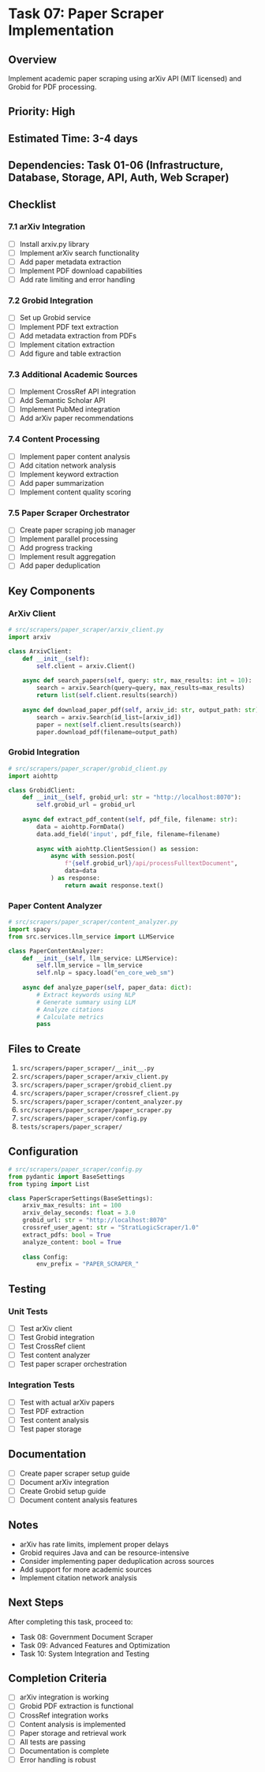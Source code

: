 # Task 07: Paper Scraper Implementation

## Overview
Implement academic paper scraping using arXiv API (MIT licensed) and Grobid for PDF processing.

## Priority: High
## Estimated Time: 3-4 days
## Dependencies: Task 01-06 (Infrastructure, Database, Storage, API, Auth, Web Scraper)

## Checklist

### 7.1 arXiv Integration
- [ ] Install arxiv.py library
- [ ] Implement arXiv search functionality
- [ ] Add paper metadata extraction
- [ ] Implement PDF download capabilities
- [ ] Add rate limiting and error handling

### 7.2 Grobid Integration
- [ ] Set up Grobid service
- [ ] Implement PDF text extraction
- [ ] Add metadata extraction from PDFs
- [ ] Implement citation extraction
- [ ] Add figure and table extraction

### 7.3 Additional Academic Sources
- [ ] Implement CrossRef API integration
- [ ] Add Semantic Scholar API
- [ ] Implement PubMed integration
- [ ] Add arXiv paper recommendations

### 7.4 Content Processing
- [ ] Implement paper content analysis
- [ ] Add citation network analysis
- [ ] Implement keyword extraction
- [ ] Add paper summarization
- [ ] Implement content quality scoring

### 7.5 Paper Scraper Orchestrator
- [ ] Create paper scraping job manager
- [ ] Implement parallel processing
- [ ] Add progress tracking
- [ ] Implement result aggregation
- [ ] Add paper deduplication

## Key Components

### ArXiv Client
```python
# src/scrapers/paper_scraper/arxiv_client.py
import arxiv

class ArxivClient:
    def __init__(self):
        self.client = arxiv.Client()
    
    async def search_papers(self, query: str, max_results: int = 10):
        search = arxiv.Search(query=query, max_results=max_results)
        return list(self.client.results(search))
    
    async def download_paper_pdf(self, arxiv_id: str, output_path: str):
        search = arxiv.Search(id_list=[arxiv_id])
        paper = next(self.client.results(search))
        paper.download_pdf(filename=output_path)
```

### Grobid Integration
```python
# src/scrapers/paper_scraper/grobid_client.py
import aiohttp

class GrobidClient:
    def __init__(self, grobid_url: str = "http://localhost:8070"):
        self.grobid_url = grobid_url
    
    async def extract_pdf_content(self, pdf_file, filename: str):
        data = aiohttp.FormData()
        data.add_field('input', pdf_file, filename=filename)
        
        async with aiohttp.ClientSession() as session:
            async with session.post(
                f"{self.grobid_url}/api/processFulltextDocument",
                data=data
            ) as response:
                return await response.text()
```

### Paper Content Analyzer
```python
# src/scrapers/paper_scraper/content_analyzer.py
import spacy
from src.services.llm_service import LLMService

class PaperContentAnalyzer:
    def __init__(self, llm_service: LLMService):
        self.llm_service = llm_service
        self.nlp = spacy.load("en_core_web_sm")
    
    async def analyze_paper(self, paper_data: dict):
        # Extract keywords using NLP
        # Generate summary using LLM
        # Analyze citations
        # Calculate metrics
        pass
```

## Files to Create

1. `src/scrapers/paper_scraper/__init__.py`
2. `src/scrapers/paper_scraper/arxiv_client.py`
3. `src/scrapers/paper_scraper/grobid_client.py`
4. `src/scrapers/paper_scraper/crossref_client.py`
5. `src/scrapers/paper_scraper/content_analyzer.py`
6. `src/scrapers/paper_scraper/paper_scraper.py`
7. `src/scrapers/paper_scraper/config.py`
8. `tests/scrapers/paper_scraper/`

## Configuration

```python
# src/scrapers/paper_scraper/config.py
from pydantic import BaseSettings
from typing import List

class PaperScraperSettings(BaseSettings):
    arxiv_max_results: int = 100
    arxiv_delay_seconds: float = 3.0
    grobid_url: str = "http://localhost:8070"
    crossref_user_agent: str = "StratLogicScraper/1.0"
    extract_pdfs: bool = True
    analyze_content: bool = True
    
    class Config:
        env_prefix = "PAPER_SCRAPER_"
```

## Testing

### Unit Tests
- [ ] Test arXiv client
- [ ] Test Grobid integration
- [ ] Test CrossRef client
- [ ] Test content analyzer
- [ ] Test paper scraper orchestration

### Integration Tests
- [ ] Test with actual arXiv papers
- [ ] Test PDF extraction
- [ ] Test content analysis
- [ ] Test paper storage

## Documentation

- [ ] Create paper scraper setup guide
- [ ] Document arXiv integration
- [ ] Create Grobid setup guide
- [ ] Document content analysis features

## Notes

- arXiv has rate limits, implement proper delays
- Grobid requires Java and can be resource-intensive
- Consider implementing paper deduplication across sources
- Add support for more academic sources
- Implement citation network analysis

## Next Steps

After completing this task, proceed to:
- Task 08: Government Document Scraper
- Task 09: Advanced Features and Optimization
- Task 10: System Integration and Testing

## Completion Criteria

- [ ] arXiv integration is working
- [ ] Grobid PDF extraction is functional
- [ ] CrossRef integration works
- [ ] Content analysis is implemented
- [ ] Paper storage and retrieval work
- [ ] All tests are passing
- [ ] Documentation is complete
- [ ] Error handling is robust
